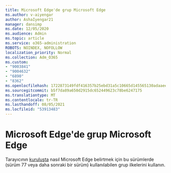 ```yaml
---
title: Microsoft Edge'de grup Microsoft Edge
ms.author: v-aiyengar
author: AshaIyengar21
manager: dansimp
ms.date: 12/05/2020
ms.audience: Admin
ms.topic: article
ms.service: o365-administration
ROBOTS: NOINDEX, NOFOLLOW
localization_priority: Normal
ms.collection: Adm_O365
ms.custom:
- "9003841"
- "9004632"
- "6890"
- "8362"
ms.openlocfilehash: 1722873149fdf416357b25ebd31a5c10665d145565130adaaee6cee30af0bdcb
ms.sourcegitcommit: b5f7da89a650d2915dc652449623c78be6247175
ms.translationtype: MT
ms.contentlocale: tr-TR
ms.lasthandoff: 08/05/2021
ms.locfileid: "53913483"
---
```

# <a name="group-policies-in-microsoft-edge"></a>Microsoft Edge'de grup Microsoft Edge

Tarayıcının [kuruluşta](https://go.microsoft.com/fwlink/?linkid=2134623) nasıl Microsoft Edge belirtmek için bu sürümlerde (sürüm 77 veya daha sonraki bir sürüm) kullanılabilen grup ilkelerini kullanın.